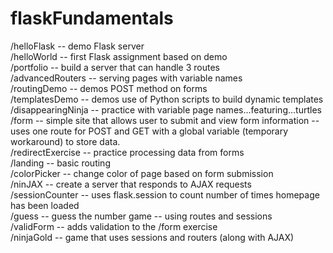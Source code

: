 # flaskFundamentals

/helloFlask -- demo Flask server\
/helloWorld -- first Flask assignment based on demo\
/portfolio -- build a server that can handle 3 routes\
/advancedRouters -- serving pages with variable names\
/routingDemo -- demos POST method on forms\
/templatesDemo -- demos use of Python scripts to build dynamic templates\
/disappearingNinja -- practice with variable page names...featuring...turtles\
/form -- simple site that allows user to submit and view form information -- uses one route for POST and GET with a global variable (temporary workaround) to store data.\
/redirectExercise -- practice processing data from forms\
/landing -- basic routing\
/colorPicker -- change color of page based on form submission\
/ninJAX -- create a server that responds to AJAX requests\
/sessionCounter -- uses flask.session to count number of times homepage has been loaded\
/guess -- guess the number game -- using routes and sessions\
/validForm -- adds validation to the /form exercise\
/ninjaGold -- game that uses sessions and routers (along with AJAX)